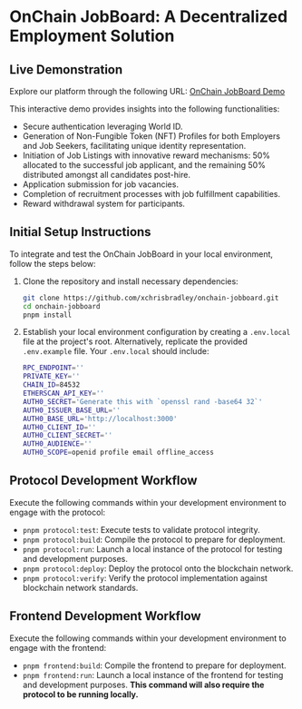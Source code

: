 # OnChain JobBoard: A Decentralized Employment Solution

## Live Demonstration
Explore our platform through the following URL: [OnChain JobBoard Demo](https://onchain-jobboard.vercel.app/)

This interactive demo provides insights into the following functionalities: 

- Secure authentication leveraging World ID.
- Generation of Non-Fungible Token (NFT) Profiles for both Employers and Job Seekers, facilitating unique identity representation.
- Initiation of Job Listings with innovative reward mechanisms: 50% allocated to the successful job applicant, and the remaining 50% distributed amongst all candidates post-hire.
- Application submission for job vacancies.
- Completion of recruitment processes with job fulfillment capabilities.
- Reward withdrawal system for participants.

## Initial Setup Instructions
To integrate and test the OnChain JobBoard in your local environment, follow the steps below:

1. Clone the repository and install necessary dependencies:
    ```bash
    git clone https://github.com/xchrisbradley/onchain-jobboard.git
    cd onchain-jobboard
    pnpm install
    ```

2. Establish your local environment configuration by creating a `.env.local` file at the project's root. Alternatively, replicate the provided `.env.example` file. Your `.env.local` should include:
    ```bash
    RPC_ENDPOINT=''
    PRIVATE_KEY=''
    CHAIN_ID=84532
    ETHERSCAN_API_KEY=''
    AUTH0_SECRET='Generate this with `openssl rand -base64 32`'
    AUTH0_ISSUER_BASE_URL=''
    AUTH0_BASE_URL='http://localhost:3000'
    AUTH0_CLIENT_ID=''
    AUTH0_CLIENT_SECRET=''
    AUTH0_AUDIENCE=''
    AUTH0_SCOPE=openid profile email offline_access
    ```

## Protocol Development Workflow
Execute the following commands within your development environment to engage with the protocol:

- `pnpm protocol:test`: Execute tests to validate protocol integrity.
- `pnpm protocol:build`: Compile the protocol to prepare for deployment.
- `pnpm protocol:run`: Launch a local instance of the protocol for testing and development purposes.
- `pnpm protocol:deploy`: Deploy the protocol onto the blockchain network.
- `pnpm protocol:verify`: Verify the protocol implementation against blockchain network standards.

## Frontend Development Workflow
Execute the following commands within your development environment to engage with the frontend:

- `pnpm frontend:build`: Compile the frontend to prepare for deployment.
- `pnpm frontend:run`: Launch a local instance of the frontend for testing and development purposes. **This command will also require the protocol to be running locally.**